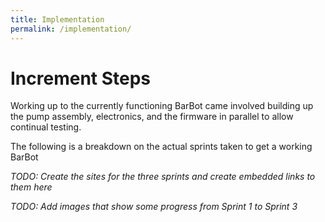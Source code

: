```yaml
---
title: Implementation
permalink: /implementation/
---
```


# Increment Steps
Working up to the currently functioning BarBot came involved building up the pump assembly, electronics, and the firmware in parallel to allow continual testing. 

The following is a breakdown on the actual sprints taken to get a working BarBot

_TODO: Create the sites for the three sprints and create embedded links to them here_

_TODO: Add images that show some progress from Sprint 1 to Sprint 3_
